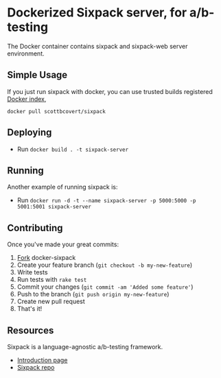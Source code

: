 # Dockerized Sixpack server, for a/b-testing

The Docker container contains sixpack and sixpack-web server environment.

## Simple Usage

If you just run sixpack with docker, you can use trusted builds registered [Docker index][di],

    docker pull scottbcovert/sixpack

## Deploying

* Run `docker build . -t sixpack-server`

## Running

Another example of running sixpack is:

* Run `docker run -d -t --name sixpack-server -p 5000:5000 -p 5001:5001 sixpack-server`

## Contributing

Once you've made your great commits:

1. [Fork][fk] docker-sixpack
2. Create your feature branch (``git checkout -b my-new-feature``)
3. Write tests
4. Run tests with ``rake test``
5. Commit your changes (``git commit -am 'Added some feature'``)
6. Push to the branch (``git push origin my-new-feature``)
7. Create new pull request
8. That's it!

## Resources

Sixpack is a language-agnostic a/b-testing framework.

* [Introduction page](http://sixpack.seatgeek.com)
* [Sixpack repo](https://github.com/seatgeek/sixpack)


[fk]: http://help.github.com/forking/
[di]: https://index.docker.io/u/scottbcovert/sixpack/